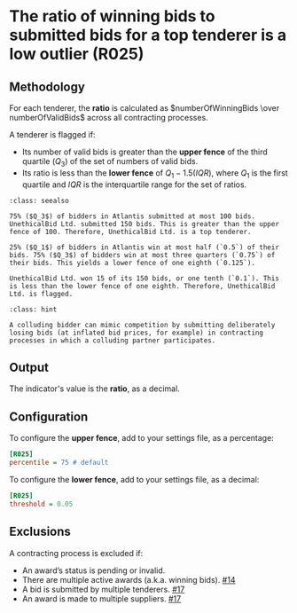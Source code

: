 # The ratio of winning bids to submitted bids for a top tenderer is a low outlier (R025)

## Methodology

For each tenderer, the **ratio** is calculated as $numberOfWinningBids \over numberOfValidBids$ across all contracting processes.

A tenderer is flagged if:

- Its number of valid bids is greater than the **upper fence** of the third quartile ($Q_3$) of the set of numbers of valid bids.
- Its ratio is less than the **lower fence** of $Q_1 - 1.5(IQR)$, where $Q_1$ is the first quartile and $IQR$ is the interquartile range for the set of ratios.

```{admonition} Example
:class: seealso

75% ($Q_3$) of bidders in Atlantis submitted at most 100 bids. UnethicalBid Ltd. submitted 150 bids. This is greater than the upper fence of 100. Therefore, UnethicalBid Ltd. is a top tenderer.

25% ($Q_1$) of bidders in Atlantis win at most half (`0.5`) of their bids. 75% ($Q_3$) of bidders win at most three quarters (`0.75`) of their bids. This yields a lower fence of one eighth (`0.125`).

UnethicalBid Ltd. won 15 of its 150 bids, or one tenth (`0.1`). This is less than the lower fence of one eighth. Therefore, UnethicalBid Ltd. is flagged.
```

```{admonition} Why is this a red flag?
:class: hint

A colluding bidder can mimic competition by submitting deliberately losing bids (at inflated bid prices, for example) in contracting processes in which a colluding partner participates.
```

## Output

The indicator's value is the **ratio**, as a decimal.

## Configuration

To configure the **upper fence**, add to your settings file, as a percentage:

```ini
[R025]
percentile = 75 # default
```

To configure the **lower fence**, add to your settings file, as a decimal:

```ini
[R025]
threshold = 0.05
```

## Exclusions

A contracting process is excluded if:

- An award’s status is pending or invalid.
- There are multiple active awards (a.k.a. winning bids). [#14](https://github.com/open-contracting/cardinal-rs/issues/14)
- A bid is submitted by multiple tenderers. [#17](https://github.com/open-contracting/cardinal-rs/issues/17)
- An award is made to multiple suppliers. [#17](https://github.com/open-contracting/cardinal-rs/issues/17)
